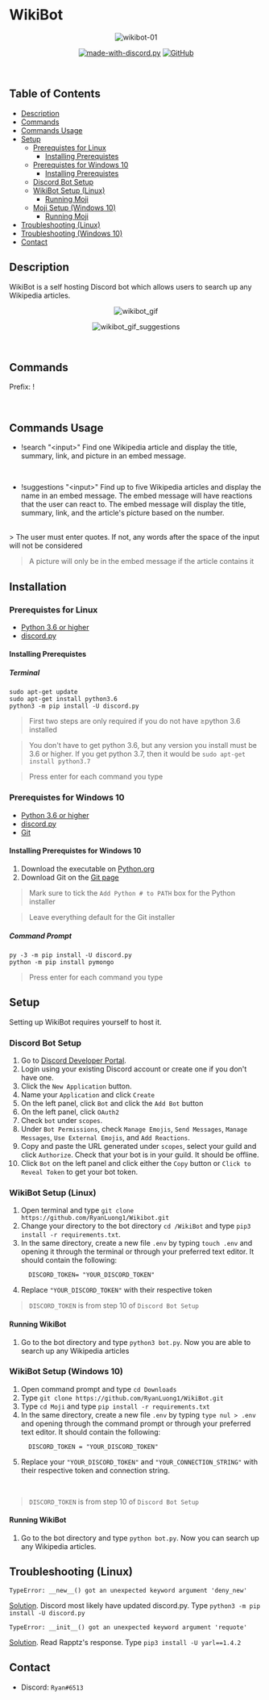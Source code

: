 # WikiBot

<div align="center">

![wikibot-01](https://user-images.githubusercontent.com/47546985/131376133-50686d05-495c-4321-b6f8-6ffa0e579808.jpg)

[![made-with-discord.py](https://img.shields.io/badge/Made%20with-Discord.py-orange)](https://discordpy.readthedocs.io/en/latest/)
[![GitHub](https://img.shields.io/github/license/RyanLuong1/Moji)](https://github.com/RyanLuong1/WikiBot/blob/master/LICENSE)

</div>
</br>

## Table of Contents
* [Description](https://github.com/RyanLuong1/WikiBot#description)
* [Commands](https://github.com/RyanLuong1/WikiBot#commands)
* [Commands Usage](https://github.com/RyanLuong1/WikiBot#commands-usage)
* [Setup](https://github.com/RyanLuong1/WikiBot#setup)
   * [Prerequistes for Linux](https://github.com/RyanLuong1/WikiBot#prerequistes-for-linux)
      * [Installing Prerequistes](https://github.com/RyanLuong1/WikiBot#installing-prerequistes)
   * [Prerequistes for Windows 10](https://github.com/RyanLuong1/WikiBot#prerequistes-for-windows-10)
      * [Installing Prerequistes](https://github.com/RyanLuong1/WikiBot#installing-prerequistes-1)
   * [Discord Bot Setup](https://github.com/RyanLuong1/WikiBot#discord-bot-setup)
   * [WikiBot Setup (Linux)](https://github.com/RyanLuong1/WikiBot#wikibot-setup-linux)
      * [Running Moji](https://github.com/RyanLuong1/WikiBot#running-wikibot)
   * [Moji Setup (Windows 10)](https://github.com/RyanLuong1/WikiBot#wikibot-setup-windows-10)
      * [Running Moji](https://github.com/RyanLuong1/WikiBot#running-wikibot-1)
* [Troubleshooting (Linux)](https://github.com/RyanLuong1/WikiBot#troubleshooting-linux)
* [Troubleshooting (Windows 10)](https://github.com/RyanLuong1/WikiBot#troubleshooting-windows-10)
* [Contact](https://github.com/RyanLuong1/WikiBot#contact)

## Description

WikiBot is a self hosting Discord bot which allows users to search up any Wikipedia articles.

<div align="center">

![wikibot_gif](https://user-images.githubusercontent.com/47546985/131381693-a3a5dbc2-7531-4214-a76a-123b440f3227.gif)

![wikibot_gif_suggestions](https://user-images.githubusercontent.com/47546985/131396776-e0087046-0b6e-4ff4-8020-3e6f1f245550.gif)

</div>
</br>

## Commands
Prefix: !

</br>

## Commands Usage
*   !search "\<input>"
     Find one Wikipedia article and display the title, summary, link, and picture in an embed message.
</br>

*   !suggestions "\<input>"
     Find up to five Wikipedia articles and display the name in an embed message. The embed message will have reactions that the user can react to. The embed message will display the title, summary, link, and the article's picture based on the number.
</br>
> The user must enter quotes. If not, any words after the space of the input will not be considered 

> A picture will only be in the embed message if the article contains it

## Installation

### Prerequistes for Linux
* [Python 3.6 or higher](https://www.python.org/downloads/)
* [discord.py](https://github.com/Rapptz/discord.py)

#### Installing Prerequistes

##### Terminal
```
sudo apt-get update
sudo apt-get install python3.6
python3 -m pip install -U discord.py
```

>First two steps are only required if you do not have ≥python 3.6 installed

>You don't have to get python 3.6, but any version you install must be 3.6 or higher. If you get python 3.7, then it would be ```sudo apt-get install python3.7``` 

>Press enter for each command you type

### Prerequistes for Windows 10
* [Python 3.6 or higher](https://www.python.org/downloads/)
* [discord.py](https://github.com/Rapptz/discord.py)
* [Git](https://git-scm.com/downloads)

#### Installing Prerequistes for Windows 10

1. Download the executable on [Python.org](https://www.python.org/downloads/)
2. Download Git on the [Git page](https://git-scm.com/downloads)

>Mark sure to tick the ```Add Python # to PATH``` box for the Python installer

>Leave everything default for the Git installer

##### Command Prompt
```
py -3 -m pip install -U discord.py
python -m pip install pymongo
```

>Press enter for each command you type

## Setup
Setting up WikiBot requires yourself to host it.


### Discord Bot Setup
1. Go to [Discord Developer Portal](https://discord.com/developers). 
2. Login using your existing Discord account or create one if you don't have one.
3. Click the ```New Application``` button.
4. Name your ```Application``` and click ```Create```
5. On the left panel, click ```Bot``` and click the ```Add Bot``` button
6. On the left panel, click ```OAuth2```
7. Check ```bot``` under ```scopes```.
8. Under ```Bot Permissions```, check ```Manage Emojis```, ```Send Messages```, ```Manage Messages```, ```Use External Emojis```, and ```Add Reactions```.
9. Copy and paste the URL generated under ```scopes```, select your guild and click ```Authorize```. Check that your bot is in your guild. It should be offline.
10. Click ```Bot``` on the left panel and click either the ```Copy``` button or ```Click to Reveal Token``` to get your bot token.

### WikiBot Setup (Linux)
1. Open terminal and type ```git clone https://github.com/RyanLuong1/Wikibot.git```
2. Change your directory to the bot directory ```cd /WikiBot``` and type ```pip3 install -r requirements.txt```.
3. In the same directory, create a new file ```.env``` by typing ```touch .env``` and opening it through the terminal or through your preferred text editor. It should contain the following:
   ```
     DISCORD_TOKEN= "YOUR_DISCORD_TOKEN"
   ```
4. Replace ```"YOUR_DISCORD_TOKEN"``` with their respective token

>```DISCORD_TOKEN``` is from step 10 of ```Discord Bot Setup```


#### Running WikiBot
1. Go to the bot directory and type ```python3 bot.py```. Now you are able to search up any Wikipedia articles


### WikiBot Setup (Windows 10)
1. Open command prompt and type ```cd Downloads```
2. Type ```git clone https://github.com/RyanLuong1/WikiBot.git``` 
3. Type ```cd Moji``` and type ```pip install -r requirements.txt```
4. In the same directory, create a new file ```.env``` by typing ```type nul > .env``` and opening through the command prompt or through your preferred text editor. It should contain the following:
    ```
      DISCORD_TOKEN = "YOUR_DISCORD_TOKEN"
    ```
5. Replace your ```"YOUR_DISCORD_TOKEN"``` and ```"YOUR_CONNECTION_STRING"``` with their respective token and connection string.
</br>

>```DISCORD_TOKEN``` is from step 10 of ```Discord Bot Setup```

#### Running WikiBot
1. Go to the bot directory and type ```python bot.py```. Now you can search up any Wikipedia articles.

## Troubleshooting (Linux)

```TypeError: __new__() got an unexpected keyword argument 'deny_new'```

[Solution](https://stackoverflow.com/questions/63027848/discord-py-glitch-or-random-error-typeerror-new-got-an-unexpected-keywor). Discord most likely have updated discord.py. Type ```python3 -m pip install -U discord.py```

```TypeError: __init__() got an unexpected keyword argument 'requote'```

[Solution](https://github.com/Rapptz/discord.py/issues/5162). Read Rapptz's response. Type ```pip3 install -U yarl==1.4.2```

## Contact
* Discord: ```Ryаn#6513``` 